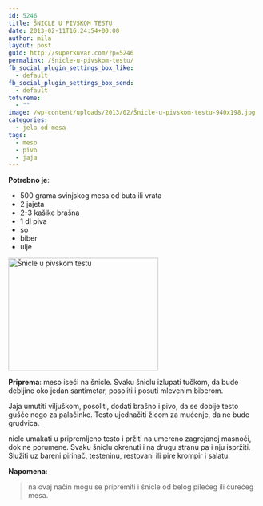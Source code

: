 ```yaml
---
id: 5246
title: ŠNICLE U PIVSKOM TESTU
date: 2013-02-11T16:24:54+00:00
author: mila
layout: post
guid: http://superkuvar.com/?p=5246
permalink: /šnicle-u-pivskom-testu/
fb_social_plugin_settings_box_like:
  - default
fb_social_plugin_settings_box_send:
  - default
totvreme:
  - ""
image: /wp-content/uploads/2013/02/Šnicle-u-pivskom-testu-940x198.jpg
categories:
  - jela od mesa
tags:
  - meso
  - pivo
  - jaja
---
```

**Potrebno je**:

  * 500 grama svinjskog mesa od buta ili vrata
  * 2 jajeta
  * 2-3 kašike brašna
  * 1 dl piva
  * so
  * biber
  * ulje

<img class="alignnone size-medium wp-image-5247" src="/wp-content/uploads/2013/02/Šnicle-u-pivskom-testu-300x225.jpg" alt="Šnicle u pivskom testu" width="300" height="225" /> 

**Priprema**: meso iseći na šnicle. Svaku šniclu izlupati tučkom, da bude debljine oko jedan santimetar, posoliti i posuti mlevenim biberom.

Jaja umutiti viljuškom, posoliti, dodati brašno i pivo, da se dobije testo gušće nego za palačinke. Testo ujednačiti žicom za mućenje, da ne bude grudvica.

 nicle umakati u pripremljeno testo i pržiti na umereno zagrejanoj masnoći, dok ne porumene. Svaku šniclu okrenuti i na drugu stranu pa i nju ispržiti. Služiti uz bareni pirinač, testeninu, restovani ili pire krompir i salatu.

**Napomena**: 
> na ovaj način mogu se pripremiti i šnicle od belog pilećeg ili ćurećeg mesa.